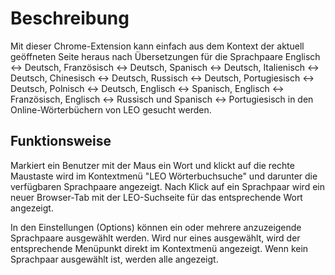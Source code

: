 # Beschreibung

Mit dieser Chrome-Extension kann einfach aus dem Kontext der aktuell geöffneten Seite heraus nach Übersetzungen für die Sprachpaare Englisch ↔️ Deutsch, Französisch ↔️ Deutsch, Spanisch ↔️ Deutsch, Italienisch ↔️ Deutsch, Chinesisch ↔️ Deutsch, Russisch ↔️ Deutsch, Portugiesisch ↔️ Deutsch, Polnisch ↔️ Deutsch, Englisch ↔️ Spanisch, Englisch ↔️ Französisch, Englisch ↔️ Russisch und Spanisch ↔️ Portugiesisch in den Online-Wörterbüchern von LEO gesucht werden.

Funktionsweise
--------------

Markiert ein Benutzer mit der Maus ein Wort und klickt auf die rechte Maustaste wird im Kontextmenü "LEO Wörterbuchsuche" und darunter die verfügbaren Sprachpaare angezeigt. Nach Klick auf ein Sprachpaar wird ein neuer Browser-Tab mit der LEO-Suchseite für das entsprechende Wort angezeigt.

In den Einstellungen (Options) können ein oder mehrere anzuzeigende Sprachpaare ausgewählt werden. Wird nur eines ausgewählt, wird der entsprechende Menüpunkt direkt im Kontextmenü angezeigt. Wenn kein Sprachpaar ausgewählt ist, werden alle angezeigt.
